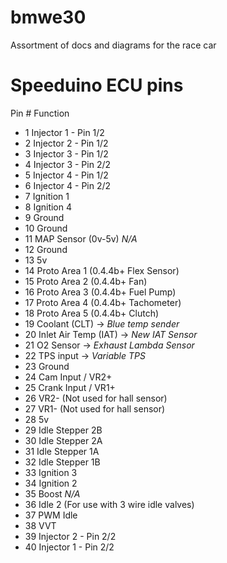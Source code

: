 # bmwe30
Assortment of docs and diagrams for the race car

# Speeduino ECU pins
Pin #	Function
* 1	Injector 1 - Pin 1/2
* 2	Injector 2 - Pin 1/2
* 3	Injector 3 - Pin 1/2
* 4	Injector 3 - Pin 2/2
* 5	Injector 4 - Pin 1/2
* 6	Injector 4 - Pin 2/2
* 7	Ignition 1
* 8	Ignition 4
* 9	Ground
* 10	Ground
* 11	MAP Sensor (0v-5v) *N/A*
* 12	Ground
* 13	5v
* 14	Proto Area 1 (0.4.4b+ Flex Sensor)
* 15	Proto Area 2 (0.4.4b+ Fan)
* 16	Proto Area 3 (0.4.4b+ Fuel Pump)
* 17	Proto Area 4 (0.4.4b+ Tachometer)
* 18	Proto Area 5 (0.4.4b+ Clutch)
* 19	Coolant (CLT) -> *Blue temp sender*
* 20	Inlet Air Temp (IAT) -> *New IAT Sensor*
* 21	O2 Sensor -> *Exhaust Lambda Sensor*
* 22	TPS input -> *Variable TPS*
* 23	Ground
* 24	Cam Input / VR2+
* 25	Crank Input / VR1+
* 26	VR2- (Not used for hall sensor)
* 27	VR1- (Not used for hall sensor)
* 28	5v
* 29	Idle Stepper 2B
* 30	Idle Stepper 2A
* 31	Idle Stepper 1A
* 32	Idle Stepper 1B
* 33	Ignition 3
* 34	Ignition 2
* 35	Boost *N/A*
* 36	Idle 2 (For use with 3 wire idle valves)
* 37	PWM Idle
* 38	VVT
* 39	Injector 2 - Pin 2/2
* 40	Injector 1 - Pin 2/2
